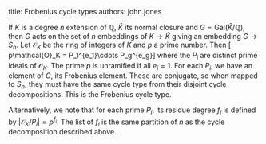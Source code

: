 title: Frobenius cycle types
authors:
    john.jones

If $K$ is a degree $n$ extension of $\mathbb{Q}$, $\hat K$ its normal closure and $G=\text{Gal}(\hat K/\mathbb{Q})$, then $G$ acts on the set of $n$ embeddings of $K\to \hat K$ giving an embedding $G\to S_n$.  Let $\mathcal{O}_K$ be the ring of integers of $K$ and $p$ a prime number.  Then
\[ p\mathcal{O}_K = P_1^{e_1}\cdots P_g^{e_g}\]
where the $P_i$ are distinct prime ideals of $\mathcal{O}_K$.  The prime $p$ is unramified if all $e_i=1$.  For each $P_i$, we have an element of $G$, its Frobenius element.  These are conjugate, so when mapped to $S_n$, they must have the same cycle type from their disjoint cycle decompositions.  This is the Frobenius cycle type.

Alternatively, we note that for each prime $P_i$, its residue degree $f_i$ is defined by $|\mathcal{O}_K/P_i| = p^{f_i}$.  The list of $f_i$ is the same partition of $n$ as the cycle decomposition described above.
